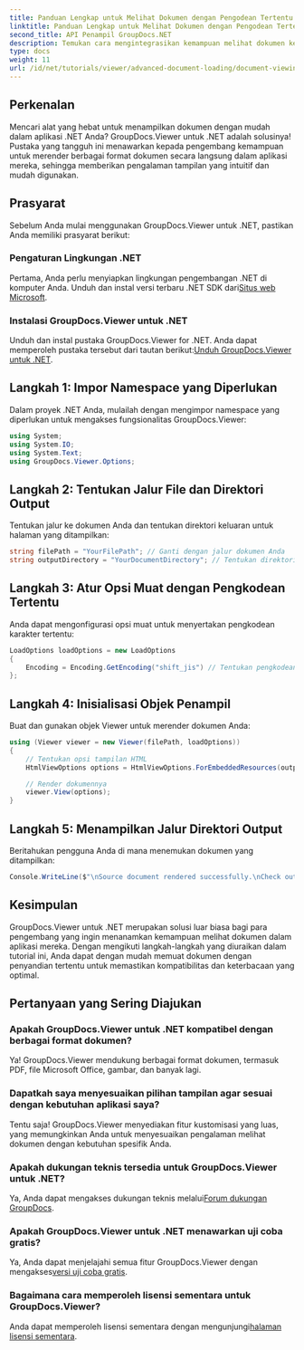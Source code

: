 ```yaml
---
title: Panduan Lengkap untuk Melihat Dokumen dengan Pengodean Tertentu
linktitle: Panduan Lengkap untuk Melihat Dokumen dengan Pengodean Tertentu
second_title: API Penampil GroupDocs.NET
description: Temukan cara mengintegrasikan kemampuan melihat dokumen ke dalam aplikasi .NET Anda menggunakan GroupDocs.Viewer untuk .NET. Panduan terperinci ini memandu Anda melalui penginstalan, pengaturan, dan rendering berbagai format dokumen.
type: docs
weight: 11
url: /id/net/tutorials/viewer/advanced-document-loading/document-viewing-with-specific-encoding/
---
```

## Perkenalan

Mencari alat yang hebat untuk menampilkan dokumen dengan mudah dalam aplikasi .NET Anda? GroupDocs.Viewer untuk .NET adalah solusinya! Pustaka yang tangguh ini menawarkan kepada pengembang kemampuan untuk merender berbagai format dokumen secara langsung dalam aplikasi mereka, sehingga memberikan pengalaman tampilan yang intuitif dan mudah digunakan.

## Prasyarat

Sebelum Anda mulai menggunakan GroupDocs.Viewer untuk .NET, pastikan Anda memiliki prasyarat berikut:

### Pengaturan Lingkungan .NET

 Pertama, Anda perlu menyiapkan lingkungan pengembangan .NET di komputer Anda. Unduh dan instal versi terbaru .NET SDK dari[Situs web Microsoft](https://dotnet.microsoft.com/download).

### Instalasi GroupDocs.Viewer untuk .NET

 Unduh dan instal pustaka GroupDocs.Viewer for .NET. Anda dapat memperoleh pustaka tersebut dari tautan berikut:[Unduh GroupDocs.Viewer untuk .NET](https://releases.groupdocs.com/viewer/net/).

## Langkah 1: Impor Namespace yang Diperlukan

Dalam proyek .NET Anda, mulailah dengan mengimpor namespace yang diperlukan untuk mengakses fungsionalitas GroupDocs.Viewer:

```csharp
using System;
using System.IO;
using System.Text;
using GroupDocs.Viewer.Options;
```

## Langkah 2: Tentukan Jalur File dan Direktori Output

Tentukan jalur ke dokumen Anda dan tentukan direktori keluaran untuk halaman yang ditampilkan:

```csharp
string filePath = "YourFilePath"; // Ganti dengan jalur dokumen Anda
string outputDirectory = "YourDocumentDirectory"; // Tentukan direktori untuk output
```

## Langkah 3: Atur Opsi Muat dengan Pengkodean Tertentu

Anda dapat mengonfigurasi opsi muat untuk menyertakan pengkodean karakter tertentu:

```csharp
LoadOptions loadOptions = new LoadOptions
{
    Encoding = Encoding.GetEncoding("shift_jis") // Tentukan pengkodean yang Anda inginkan
};
```

## Langkah 4: Inisialisasi Objek Penampil

Buat dan gunakan objek Viewer untuk merender dokumen Anda:

```csharp
using (Viewer viewer = new Viewer(filePath, loadOptions))
{
    // Tentukan opsi tampilan HTML
    HtmlViewOptions options = HtmlViewOptions.ForEmbeddedResources(outputDirectory + "/page-{0}.html");

    // Render dokumennya
    viewer.View(options);
}
```

## Langkah 5: Menampilkan Jalur Direktori Output

Beritahukan pengguna Anda di mana menemukan dokumen yang ditampilkan:

```csharp
Console.WriteLine($"\nSource document rendered successfully.\nCheck output in {outputDirectory}.");
```

## Kesimpulan

GroupDocs.Viewer untuk .NET merupakan solusi luar biasa bagi para pengembang yang ingin menanamkan kemampuan melihat dokumen dalam aplikasi mereka. Dengan mengikuti langkah-langkah yang diuraikan dalam tutorial ini, Anda dapat dengan mudah memuat dokumen dengan penyandian tertentu untuk memastikan kompatibilitas dan keterbacaan yang optimal.

## Pertanyaan yang Sering Diajukan

### Apakah GroupDocs.Viewer untuk .NET kompatibel dengan berbagai format dokumen?
Ya! GroupDocs.Viewer mendukung berbagai format dokumen, termasuk PDF, file Microsoft Office, gambar, dan banyak lagi.

### Dapatkah saya menyesuaikan pilihan tampilan agar sesuai dengan kebutuhan aplikasi saya?
Tentu saja! GroupDocs.Viewer menyediakan fitur kustomisasi yang luas, yang memungkinkan Anda untuk menyesuaikan pengalaman melihat dokumen dengan kebutuhan spesifik Anda.

### Apakah dukungan teknis tersedia untuk GroupDocs.Viewer untuk .NET?
 Ya, Anda dapat mengakses dukungan teknis melalui[Forum dukungan GroupDocs](https://forum.groupdocs.com/c/viewer/9).

### Apakah GroupDocs.Viewer untuk .NET menawarkan uji coba gratis?
 Ya, Anda dapat menjelajahi semua fitur GroupDocs.Viewer dengan mengakses[versi uji coba gratis](https://releases.groupdocs.com/).

### Bagaimana cara memperoleh lisensi sementara untuk GroupDocs.Viewer?
 Anda dapat memperoleh lisensi sementara dengan mengunjungi[halaman lisensi sementara](https://purchase.groupdocs.com/temporary-license/).
